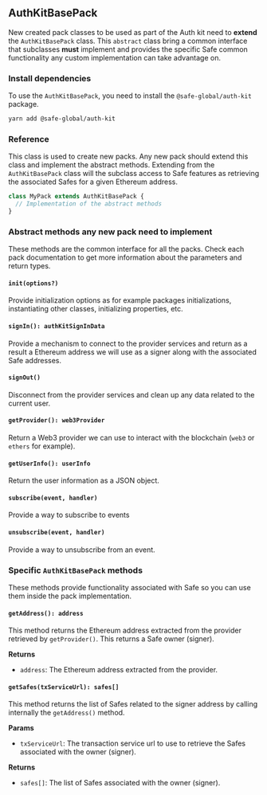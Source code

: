 ## AuthKitBasePack

New created pack classes to be used as part of the Auth kit need to **extend** the `AuthKitBasePack` class. This `abstract` class bring a common interface that subclasses **must** implement and provides the specific Safe common functionality any custom implementation can take advantage on.

### Install dependencies

To use the `AuthKitBasePack`, you need to install the `@safe-global/auth-kit` package.

```bash
yarn add @safe-global/auth-kit
```

### Reference

This class is used to create new packs. Any new pack should extend this class and implement the abstract methods. Extending from the `AuthKitBasePack` class will the subclass access to Safe features as retrieving the associated Safes for a given Ethereum address.

```typescript
class MyPack extends AuthKitBasePack {
  // Implementation of the abstract methods
}
```

### Abstract methods any new pack need to implement

These methods are the common interface for all the packs. Check each pack documentation to get more information about the parameters and return types.

#### `init(options?)`
Provide initialization options as for example packages initializations, instantiating other classes, initializing properties, etc.

#### `signIn(): authKitSignInData`
Provide a mechanism to connect to the provider services and return as a result a Ethereum address we will use as a signer along with the associated Safe addresses.

#### `signOut()`
Disconnect from the provider services and clean up any data related to the current user.

#### `getProvider(): web3Provider`
Return a Web3 provider we can use to interact with the blockchain (`web3` or `ethers` for example).

#### `getUserInfo(): userInfo`
Return the user information as a JSON object.

#### `subscribe(event, handler)`
Provide a way to subscribe to events

#### `unsubscribe(event, handler)`
Provide a way to unsubscribe from an event.

### Specific `AuthKitBasePack` methods

These methods provide functionality associated with Safe so you can use them inside the pack implementation.

#### `getAddress(): address`
This method returns the Ethereum address extracted from the provider retrieved by `getProvider()`. This returns a Safe owner (signer).

**Returns**
- `address`: The Ethereum address extracted from the provider.

#### `getSafes(txServiceUrl): safes[]`
This method returns the list of Safes related to the signer address by calling internally the `getAddress()` method.

**Params**
- `txServiceUrl`: The transaction service url to use to retrieve the Safes associated with the owner (signer).

**Returns**
- `safes[]`: The list of Safes associated with the owner (signer).




